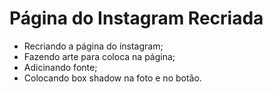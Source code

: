 # Página do Instagram Recriada

- Recriando a página do instagram;
- Fazendo arte para coloca na página;
- Adicinando fonte;
- Colocando box shadow na foto e no botão.

